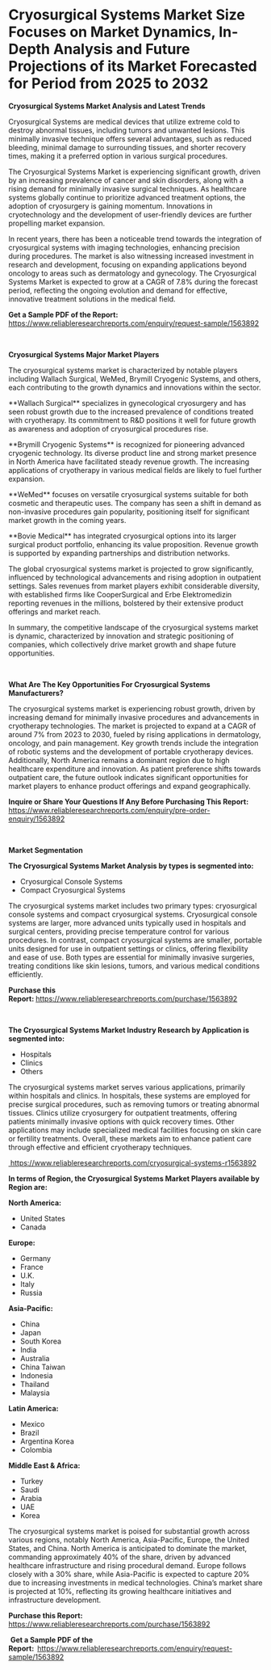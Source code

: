 <p><h1>Cryosurgical Systems Market Size Focuses on Market Dynamics, In-Depth Analysis and Future Projections of its Market Forecasted for Period from 2025 to 2032</h1></p><p><strong>Cryosurgical Systems Market Analysis and Latest Trends</strong></p>
<p><p>Cryosurgical Systems are medical devices that utilize extreme cold to destroy abnormal tissues, including tumors and unwanted lesions. This minimally invasive technique offers several advantages, such as reduced bleeding, minimal damage to surrounding tissues, and shorter recovery times, making it a preferred option in various surgical procedures.</p><p>The Cryosurgical Systems Market is experiencing significant growth, driven by an increasing prevalence of cancer and skin disorders, along with a rising demand for minimally invasive surgical techniques. As healthcare systems globally continue to prioritize advanced treatment options, the adoption of cryosurgery is gaining momentum. Innovations in cryotechnology and the development of user-friendly devices are further propelling market expansion.</p><p>In recent years, there has been a noticeable trend towards the integration of cryosurgical systems with imaging technologies, enhancing precision during procedures. The market is also witnessing increased investment in research and development, focusing on expanding applications beyond oncology to areas such as dermatology and gynecology. The Cryosurgical Systems Market is expected to grow at a CAGR of 7.8% during the forecast period, reflecting the ongoing evolution and demand for effective, innovative treatment solutions in the medical field.</p></p>
<p><strong>Get a Sample PDF of the Report:&nbsp;</strong> <a href="https://www.reliableresearchreports.com/enquiry/request-sample/1563892?utm_campaign=3079&utm_medium=2&utm_source=Github&utm_content=ia&utm_term=13042025&utm_id=cryosurgical-systems">https://www.reliableresearchreports.com/enquiry/request-sample/1563892</a></p>
<p>&nbsp;</p>
<p><strong>Cryosurgical Systems Major Market Players</strong></p>
<p><p>The cryosurgical systems market is characterized by notable players including Wallach Surgical, WeMed, Brymill Cryogenic Systems, and others, each contributing to the growth dynamics and innovations within the sector. </p><p>**Wallach Surgical** specializes in gynecological cryosurgery and has seen robust growth due to the increased prevalence of conditions treated with cryotherapy. Its commitment to R&D positions it well for future growth as awareness and adoption of cryosurgical procedures rise.</p><p>**Brymill Cryogenic Systems** is recognized for pioneering advanced cryogenic technology. Its diverse product line and strong market presence in North America have facilitated steady revenue growth. The increasing applications of cryotherapy in various medical fields are likely to fuel further expansion.</p><p>**WeMed** focuses on versatile cryosurgical systems suitable for both cosmetic and therapeutic uses. The company has seen a shift in demand as non-invasive procedures gain popularity, positioning itself for significant market growth in the coming years.</p><p>**Bovie Medical** has integrated cryosurgical options into its larger surgical product portfolio, enhancing its value proposition. Revenue growth is supported by expanding partnerships and distribution networks.</p><p>The global cryosurgical systems market is projected to grow significantly, influenced by technological advancements and rising adoption in outpatient settings. Sales revenues from market players exhibit considerable diversity, with established firms like CooperSurgical and Erbe Elektromedizin reporting revenues in the millions, bolstered by their extensive product offerings and market reach.</p><p>In summary, the competitive landscape of the cryosurgical systems market is dynamic, characterized by innovation and strategic positioning of companies, which collectively drive market growth and shape future opportunities.</p></p>
<p>&nbsp;</p>
<p><strong>What Are The Key Opportunities For Cryosurgical Systems Manufacturers?</strong></p>
<p><p>The cryosurgical systems market is experiencing robust growth, driven by increasing demand for minimally invasive procedures and advancements in cryotherapy technologies. The market is projected to expand at a CAGR of around 7% from 2023 to 2030, fueled by rising applications in dermatology, oncology, and pain management. Key growth trends include the integration of robotic systems and the development of portable cryotherapy devices. Additionally, North America remains a dominant region due to high healthcare expenditure and innovation. As patient preference shifts towards outpatient care, the future outlook indicates significant opportunities for market players to enhance product offerings and expand geographically.</p></p>
<p><strong>Inquire or Share Your Questions If Any Before Purchasing This Report:</strong> <a href="https://www.reliableresearchreports.com/enquiry/pre-order-enquiry/1563892?utm_campaign=3079&utm_medium=2&utm_source=Github&utm_content=ia&utm_term=13042025&utm_id=cryosurgical-systems">https://www.reliableresearchreports.com/enquiry/pre-order-enquiry/1563892</a></p>
<p>&nbsp;</p>
<p><strong>Market Segmentation</strong></p>
<p><strong>The Cryosurgical Systems Market Analysis by types is segmented into:</strong></p>
<p><ul><li>Cryosurgical Console Systems</li><li>Compact Cryosurgical Systems</li></ul></p>
<p><p>The cryosurgical systems market includes two primary types: cryosurgical console systems and compact cryosurgical systems. Cryosurgical console systems are larger, more advanced units typically used in hospitals and surgical centers, providing precise temperature control for various procedures. In contrast, compact cryosurgical systems are smaller, portable units designed for use in outpatient settings or clinics, offering flexibility and ease of use. Both types are essential for minimally invasive surgeries, treating conditions like skin lesions, tumors, and various medical conditions efficiently.</p></p>
<p><strong>Purchase this Report:&nbsp;</strong><a href="https://www.reliableresearchreports.com/purchase/1563892?utm_campaign=3079&utm_medium=2&utm_source=Github&utm_content=ia&utm_term=13042025&utm_id=cryosurgical-systems">https://www.reliableresearchreports.com/purchase/1563892</a></p>
<p>&nbsp;</p>
<p><strong>The Cryosurgical Systems Market Industry Research by Application is segmented into:</strong></p>
<p><ul><li>Hospitals</li><li>Clinics</li><li>Others</li></ul></p>
<p><p>The cryosurgical systems market serves various applications, primarily within hospitals and clinics. In hospitals, these systems are employed for precise surgical procedures, such as removing tumors or treating abnormal tissues. Clinics utilize cryosurgery for outpatient treatments, offering patients minimally invasive options with quick recovery times. Other applications may include specialized medical facilities focusing on skin care or fertility treatments. Overall, these markets aim to enhance patient care through effective and efficient cryotherapy techniques.</p></p>
<p><a href="https://www.reliableresearchreports.com/cryosurgical-systems-r1563892?utm_campaign=3079&utm_medium=2&utm_source=Github&utm_content=ia&utm_term=13042025&utm_id=cryosurgical-systems">&nbsp;https://www.reliableresearchreports.com/cryosurgical-systems-r1563892</a></p>
<p><strong>In terms of Region, the Cryosurgical Systems Market Players available by Region are:</strong></p>
<p>
    <p> <strong> North America: </strong>
        <ul>
            <li>United States</li>
            <li>Canada</li>
        </ul>
        </p> 
    <p> <strong> Europe: </strong>
        <ul>
            <li>Germany</li>
            <li>France</li>
            <li>U.K.</li>
            <li>Italy</li>
            <li>Russia</li>
        </ul>
        </p> 
    <p> <strong> Asia-Pacific: </strong>
        <ul>
            <li>China</li>
            <li>Japan</li>
            <li>South Korea</li>
            <li>India</li>
            <li>Australia</li>
            <li>China Taiwan</li>
            <li>Indonesia</li>
            <li>Thailand</li>
            <li>Malaysia</li>
        </ul>
        </p> 
    <p> <strong> Latin America: </strong>
        <ul>
            <li>Mexico</li>
            <li>Brazil</li>
            <li>Argentina Korea</li>
            <li>Colombia</li>
        </ul>
        </p> 
    <p> <strong> Middle East & Africa: </strong>
        <ul>
            <li>Turkey</li>
            <li>Saudi</li>
            <li>Arabia</li>
            <li>UAE</li>
            <li>Korea</li>
        </ul>
    </p>
    </p>
<p><p>The cryosurgical systems market is poised for substantial growth across various regions, notably North America, Asia-Pacific, Europe, the United States, and China. North America is anticipated to dominate the market, commanding approximately 40% of the share, driven by advanced healthcare infrastructure and rising procedural demand. Europe follows closely with a 30% share, while Asia-Pacific is expected to capture 20% due to increasing investments in medical technologies. China’s market share is projected at 10%, reflecting its growing healthcare initiatives and infrastructure development.</p></p>
<p><strong>Purchase this Report: </strong><a href="https://www.reliableresearchreports.com/purchase/1563892?utm_campaign=3079&utm_medium=2&utm_source=Github&utm_content=ia&utm_term=13042025&utm_id=cryosurgical-systems">https://www.reliableresearchreports.com/purchase/1563892</a></p>
<p>&nbsp;<strong>Get a Sample PDF of the Report:&nbsp;&nbsp;</strong><a href="https://www.reliableresearchreports.com/enquiry/request-sample/1563892?utm_campaign=3079&utm_medium=2&utm_source=Github&utm_content=ia&utm_term=13042025&utm_id=cryosurgical-systems">https://www.reliableresearchreports.com/enquiry/request-sample/1563892</a></p>
<p><strong></strong></p>
<p><p></p><p></p><p></p></p>